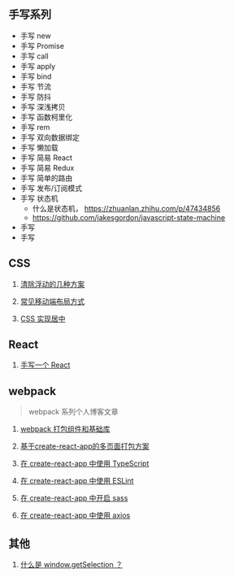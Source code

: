 ## 手写系列
* 手写 new 
* 手写 Promise
* 手写 call
* 手写 apply
* 手写 bind
* 手写 节流
* 手写 防抖
* 手写 深浅拷贝
* 手写 函数柯里化
* 手写 rem
* 手写 双向数据绑定
* 手写 懒加载
* 手写 简易 React
* 手写 简易 Redux
* 手写 简单的路由
* 手写 发布/订阅模式
* 手写 状态机 
  * 什么是状态机， https://zhuanlan.zhihu.com/p/47434856
  * https://github.com/jakesgordon/javascript-state-machine
* 手写 
* 手写 

## CSS
1. [清除浮动的几种方案](blog/css/clear-float.md)

2. [常见移动端布局方式](blog/css/layout.md)

3. [CSS 实现居中](blog/css/center.md)

## React
1. [手写一个 React](blog/react/my-react)

## webpack
> webpack 系列个人博客文章

1. [webpack 打包组件和基础库](blog/webpack/build_base_libiary)

2. [基于create-react-app的多页面打包方案](/blog/webpack/multi_page_build)

3. [在 create-react-app 中使用 TypeScript](/blog/webpack/react-use-ts)

4. [在 create-react-app 中使用 ESLint](/blog/webpack/react-use-eslint)

5. [在 create-react-app 中开启 sass](/blog/webpack/react-use-sass)

6. [在 create-react-app 中使用 axios](/blog/webpack/react-use-axios)

## 其他
1. [什么是 window.getSelection ？](blog/other/selection)